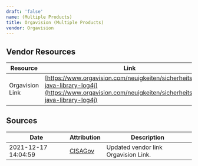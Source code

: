 ```yaml
---
draft: 'false'
name: (Multiple Products)
title: Orgavision (Multiple Products)
vendor: Orgavision
---
```


## Vendor Resources
| Resource | Link |
| --- | --- |
| Orgavision Link | [https://www.orgavision.com/neuigkeiten/sicherheitsluecke-java-library-log4j](https://www.orgavision.com/neuigkeiten/sicherheitsluecke-java-library-log4j) |



## Sources
| Date | Attribution | Description |
| --- | --- | --- |
| 2021-12-17 14:04:59 | [CISAGov](https://raw.githubusercontent.com/cisagov/log4j-affected-db/develop/README.md) | Updated vendor link Orgavision Link.  |
